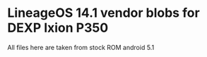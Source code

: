 # LineageOS 14.1 vendor blobs for DEXP Ixion P350

All files here are taken from stock ROM android 5.1

